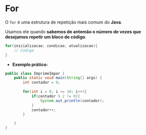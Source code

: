 # For

O `for` é uma estrutura de repetição mais comum do **Java**. 

Usamos ele quando **sabemos de antemão o número de vezes que desejamos repetir um bloco de código**.

```Java
for(inicializacao; condicao; atualizacao){
	// Código
}
```

- **Exemplo prático:**

```Java
public class ImprimeImpar {
    public static void main(String[] args) {
        int contador = 0;
        
        for(int i = 0; i <= 10; i++){
	        if(contador % 2 != 0){
		        System.out.println(contador);
	        }
	        contador++;
        }

    }
}

```